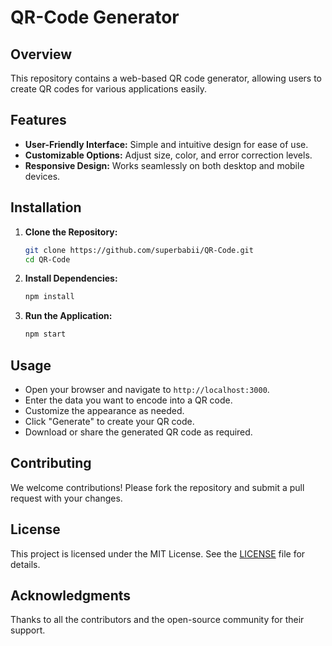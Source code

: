 # QR-Code Generator

## Overview

This repository contains a web-based QR code generator, allowing users to create QR codes for various applications easily.

## Features

- **User-Friendly Interface:** Simple and intuitive design for ease of use.
- **Customizable Options:** Adjust size, color, and error correction levels.
- **Responsive Design:** Works seamlessly on both desktop and mobile devices.

## Installation

1. **Clone the Repository:**
   ```sh
   git clone https://github.com/superbabii/QR-Code.git
   cd QR-Code
   ```

2. **Install Dependencies:**
   ```sh
   npm install
   ```

3. **Run the Application:**
   ```sh
   npm start
   ```

## Usage

- Open your browser and navigate to `http://localhost:3000`.
- Enter the data you want to encode into a QR code.
- Customize the appearance as needed.
- Click "Generate" to create your QR code.
- Download or share the generated QR code as required.

## Contributing

We welcome contributions! Please fork the repository and submit a pull request with your changes.

## License

This project is licensed under the MIT License. See the [LICENSE](LICENSE) file for details.

## Acknowledgments

Thanks to all the contributors and the open-source community for their support.
